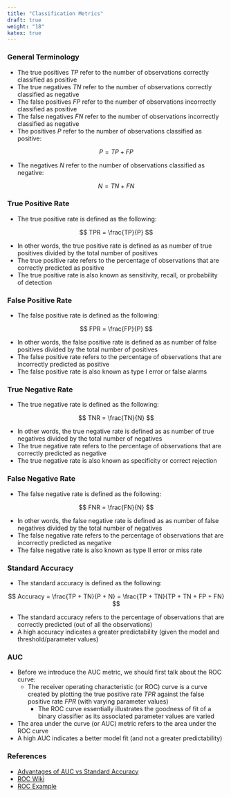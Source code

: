 ```yaml
---
title: "Classification Metrics"
draft: true
weight: "18"
katex: true
---
```


### General Terminology
- The true positives $TP$ refer to the number of observations correctly classified as positive
- The true negatives $TN$ refer to the number of observations correctly classified as negative
- The false positives $FP$ refer to the number of observations incorrectly classified as positive
- The false negatives $FN$ refer to the number of observations incorrectly classified as negative
- The positives $P$ refer to the number of observations classified as positive:

$$ P = TP + FP $$

- The negatives $N$ refer to the number of observations classified as negative:

$$ N = TN + FN $$

### True Positive Rate
- The true positive rate is defined as the following:

$$ TPR = \frac{TP}{P} $$

- In other words, the true positive rate is defined as as number of true positives divided by the total number of positives
- The true positive rate refers to the percentage of observations that are correctly predicted as positive
- The true positive rate is also known as sensitivity, recall, or probability of detection

### False Positive Rate
- The false positive rate is defined as the following:

$$ FPR = \frac{FP}{P} $$

- In other words, the false positive rate is defined as as number of false positives divided by the total number of positives
- The false positive rate refers to the percentage of observations that are incorrectly predicted as positive
- The false positive rate is also known as type I error or false alarms

### True Negative Rate
- The true negative rate is defined as the following:

$$ TNR = \frac{TN}{N} $$

- In other words, the true negative rate is defined as as number of true negatives divided by the total number of negatives
- The true negative rate refers to the percentage of observations that are correctly predicted as negative
- The true negative rate is also known as specificity or correct rejection

### False Negative Rate
- The false negative rate is defined as the following:

$$ FNR = \frac{FN}{N} $$

- In other words, the false negative rate is defined as as number of false negatives divided by the total number of negatives
- The false negative rate refers to the percentage of observations that are incorrectly predicted as negative
- The false negative rate is also known as type II error or miss rate

### Standard Accuracy
- The standard accuracy is defined as the following:

$$ Accuracy = \frac{TP + TN}{P + N} = \frac{TP + TN}{TP + TN + FP + FN} $$

- The standard accuracy refers to the percentage of observations that are correctly predicted (out of all the observations)
- A high accuracy indicates a greater predictability (given the model and threshold/parameter values)

### AUC
- Before we introduce the AUC metric, we should first talk about the ROC curve:
	- The receiver operating characteristic (or ROC) curve is a curve created by plotting the true positive rate $TPR$ against the false positive rate $FPR$ (with varying parameter values)
        - The ROC curve essentially illustrates the goodness of fit of a binary classifier as its associated parameter values are varied
- The area under the curve (or AUC) metric refers to the area under the ROC curve
- A high AUC indicates a better model fit (and not a greater predictability)

### References
- [Advantages of AUC vs Standard Accuracy](https://datascience.stackexchange.com/questions/806/advantages-of-auc-vs-standard-accuracy)
- [ROC Wiki](https://en.wikipedia.org/wiki/Receiver_operating_characteristic)
- [ROC Example](http://gim.unmc.edu/dxtests/roc2.htm)
